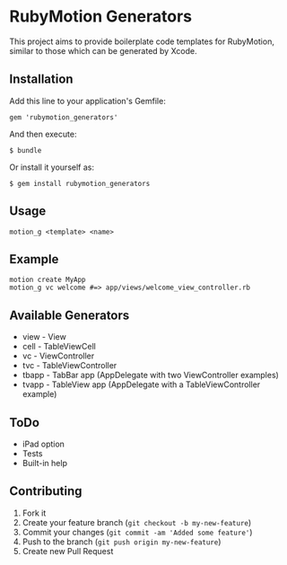 # RubyMotion Generators

This project aims to provide boilerplate code templates for RubyMotion, similar to those which can be generated by Xcode.

## Installation

Add this line to your application's Gemfile:

    gem 'rubymotion_generators'

And then execute:

    $ bundle

Or install it yourself as:

    $ gem install rubymotion_generators

## Usage

    motion_g <template> <name>

## Example

    motion create MyApp
    motion_g vc welcome #=> app/views/welcome_view_controller.rb

## Available Generators

* view - View
* cell - TableViewCell
* vc - ViewController
* tvc - TableViewController
* tbapp - TabBar app (AppDelegate with two ViewController examples)
* tvapp - TableView app (AppDelegate with a TableViewController example)

## ToDo

- iPad option
- Tests
- Built-in help

## Contributing

1. Fork it
2. Create your feature branch (`git checkout -b my-new-feature`)
3. Commit your changes (`git commit -am 'Added some feature'`)
4. Push to the branch (`git push origin my-new-feature`)
5. Create new Pull Request
